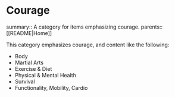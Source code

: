 # Courage

summary:: A category for items emphasizing courage.
parents:: [[README|Home]]

This category emphasizes courage, and content like the following:

- Body
- Martial Arts
- Exercise & Diet
- Physical & Mental Health
- Survival
- Functionality, Mobility, Cardio
